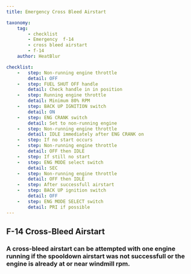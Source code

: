 ```yaml
---
title: Emergency Cross Bleed Airstart

taxonomy:
    tag:
        - checklist
        - Emergency  f-14
        - cross bleed airstart
        - f-14
    author: HeatBlur

checklist:
    -   step: Non-running engine throttle
        detail: OFF
    -   step: FUEL SHUT OFF handle
        detail: Check handle in in position
    -   step: Running engine throttle
        detail: Minimum 80% RPM
    -   step: BACK UP IGNITION switch
        detail: ON
    -   step: ENG CRANK switch
        detail: Set to non-running engine
    -   step: Non-running engine throttle
        detail: IDLE immediately after ENG CRANK on
    -   step: If no start occurs
    -   step: Non-running engine throttle
        detail: OFF then IDLE
    -   step: If still no start
    -   step: ENG MODE select switch
        detail: SEC
    -   step: Non-running engine throttle
        detail: OFF then IDLE
    -   step: After successfull airstart
    -   step: BACK UP ignition switch
        detail: OFF
    -   step: ENG MODE SELECT switch
        detail: PRI if possible
---
```


## F-14 Cross-Bleed Airstart
### A cross-bleed airstart can be attempted with one engine running if the spooldown airstart was not successfull or the engine is already at or near windmill rpm.